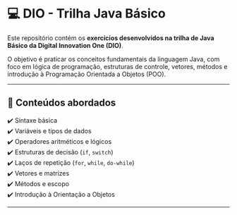 # 💻 DIO - Trilha Java Básico

Este repositório contém os **exercícios desenvolvidos na trilha de Java Básico da Digital Innovation One (DIO)**.

O objetivo é praticar os conceitos fundamentais da linguagem Java, com foco em lógica de programação, estruturas de controle, vetores, métodos e introdução à Programação Orientada a Objetos (POO).

---

## 🧠 Conteúdos abordados

✔️ Sintaxe básica  
✔️ Variáveis e tipos de dados  
✔️ Operadores aritméticos e lógicos  
✔️ Estruturas de decisão (`if`, `switch`)  
✔️ Laços de repetição (`for`, `while`, `do-while`)  
✔️ Vetores e matrizes  
✔️ Métodos e escopo  
✔️ Introdução à Orientação a Objetos  

---
